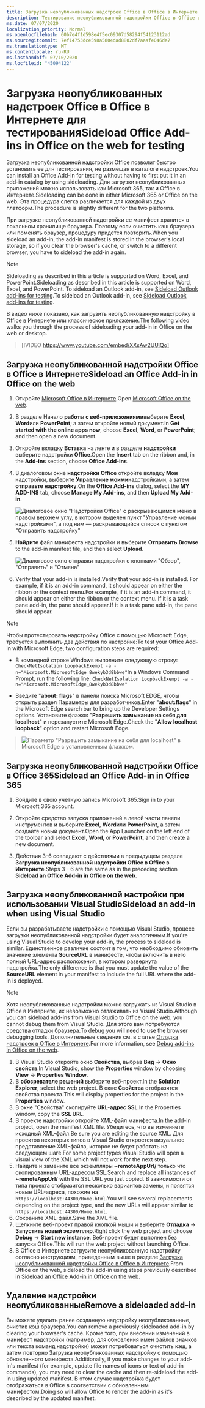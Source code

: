 ```yaml
---
title: Загрузка неопубликованных надстроек Office в Office в Интернете для тестирования
description: Тестирование неопубликованной надстройки Office в Office в Интернете путем ее загрузки
ms.date: 07/07/2020
localization_priority: Normal
ms.openlocfilehash: 60b7e4f1d598e4f5ec09307d58294f54123112ad
ms.sourcegitcommit: 7ef14753dce598a5804dad8802df7aaafe046da7
ms.translationtype: MT
ms.contentlocale: ru-RU
ms.lasthandoff: 07/10/2020
ms.locfileid: "45094122"
---
```

# <a name="sideload-office-add-ins-in-office-on-the-web-for-testing"></a><span data-ttu-id="083e7-103">Загрузка неопубликованных надстроек Office в Office в Интернете для тестирования</span><span class="sxs-lookup"><span data-stu-id="083e7-103">Sideload Office Add-ins in Office on the web for testing</span></span>

<span data-ttu-id="083e7-104">Загрузка неопубликованной надстройки Office позволит быстро установить ее для тестирования, не размещая в каталоге надстроек.</span><span class="sxs-lookup"><span data-stu-id="083e7-104">You can install an Office Add-in for testing without having to first put it in an add-in catalog by using sideloading.</span></span> <span data-ttu-id="083e7-105">Для загрузки неопубликованных приложений можно использовать как Microsoft 365, так и Office в Интернете.</span><span class="sxs-lookup"><span data-stu-id="083e7-105">Sideloading can be done in either Microsoft 365 or Office on the web.</span></span> <span data-ttu-id="083e7-106">Эта процедура слегка различается для каждой из двух платформ.</span><span class="sxs-lookup"><span data-stu-id="083e7-106">The procedure is slightly different for the two platforms.</span></span>

<span data-ttu-id="083e7-107">При загрузке неопубликованной надстройки ее манифест хранится в локальном хранилище браузера. Поэтому если очистить кэш браузера или поменять браузер, процедуру придется повторить.</span><span class="sxs-lookup"><span data-stu-id="083e7-107">When you sideload an add-in, the add-in manifest is stored in the browser's local storage, so if you clear the browser's cache, or switch to a different browser, you have to sideload the add-in again.</span></span>

> [!NOTE]
> <span data-ttu-id="083e7-108">Sideloading as described in this article is supported on Word, Excel, and PowerPoint.</span><span class="sxs-lookup"><span data-stu-id="083e7-108">Sideloading as described in this article is supported on Word, Excel, and PowerPoint.</span></span> <span data-ttu-id="083e7-109">To sideload an Outlook add-in, see [Sideload Outlook add-ins for testing](../outlook/sideload-outlook-add-ins-for-testing.md).</span><span class="sxs-lookup"><span data-stu-id="083e7-109">To sideload an Outlook add-in, see [Sideload Outlook add-ins for testing](../outlook/sideload-outlook-add-ins-for-testing.md).</span></span>

<span data-ttu-id="083e7-110">В видео ниже показано, как загрузить неопубликованную надстройку в Office в Интернете или классическое приложение.</span><span class="sxs-lookup"><span data-stu-id="083e7-110">The following video walks you through the process of sideloading your add-in in Office on the web or desktop.</span></span>

> [!VIDEO https://www.youtube.com/embed/XXsAw2UUiQo]

## <a name="sideload-an-office-add-in-in-office-on-the-web"></a><span data-ttu-id="083e7-111">Загрузка неопубликованной надстройки Office в Office в Интернете</span><span class="sxs-lookup"><span data-stu-id="083e7-111">Sideload an Office Add-in in Office on the web</span></span>

1. <span data-ttu-id="083e7-112">Откройте [Microsoft Office в Интернете](https://office.live.com/).</span><span class="sxs-lookup"><span data-stu-id="083e7-112">Open [Microsoft Office on the web](https://office.live.com/).</span></span>

2. <span data-ttu-id="083e7-113">В разделе Начало **работы с веб-приложениями**выберите **Excel**, **Word**или **PowerPoint**; а затем откройте новый документ.</span><span class="sxs-lookup"><span data-stu-id="083e7-113">In **Get started with the online apps now**, choose **Excel**, **Word**, or **PowerPoint**; and then open a new document.</span></span>

3. <span data-ttu-id="083e7-114">Откройте вкладку **Вставка** на ленте и в разделе **надстройки** выберите надстройки **Office**.</span><span class="sxs-lookup"><span data-stu-id="083e7-114">Open the **Insert** tab on the ribbon and, in the **Add-ins** section, choose **Office Add-ins**.</span></span>

4. <span data-ttu-id="083e7-115">В диалоговом окне **надстройки Office** откройте вкладку **Мои** надстройки, выберите **Управление моими**надстройками, а затем **отправьте надстройку**.</span><span class="sxs-lookup"><span data-stu-id="083e7-115">On the **Office Add-ins** dialog, select the **MY ADD-INS** tab, choose **Manage My Add-ins**, and then **Upload My Add-in**.</span></span>

    ![Диалоговое окно "Надстройки Office" с раскрывающимся меню в правом верхнем углу, в котором выделен пункт "Управление моими надстройками", а под ним — раскрывающийся список с пунктом "Отправить надстройку"](../images/office-add-ins-my-account.png)

5. <span data-ttu-id="083e7-117">**Найдите** файл манифеста надстройки и выберите **Отправить**.</span><span class="sxs-lookup"><span data-stu-id="083e7-117">**Browse** to the add-in manifest file, and then select **Upload**.</span></span>

    ![Диалоговое окно отправки надстройки с кнопками "Обзор", "Отправить" и "Отмена"](../images/upload-add-in.png)

6. <span data-ttu-id="083e7-119">Verify that your add-in is installed.</span><span class="sxs-lookup"><span data-stu-id="083e7-119">Verify that your add-in is installed.</span></span> <span data-ttu-id="083e7-120">For example, if it is an add-in command, it should appear on either the ribbon or the context menu.</span><span class="sxs-lookup"><span data-stu-id="083e7-120">For example, if it is an add-in command, it should appear on either the ribbon or the context menu.</span></span> <span data-ttu-id="083e7-121">If it is a task pane add-in, the pane should appear.</span><span class="sxs-lookup"><span data-stu-id="083e7-121">If it is a task pane add-in, the pane should appear.</span></span>

> [!NOTE]
><span data-ttu-id="083e7-122">Чтобы протестировать надстройку Office с помощью Microsoft Edge, требуется выполнить два действия по настройке:</span><span class="sxs-lookup"><span data-stu-id="083e7-122">To test your Office Add-in with Microsoft Edge, two configuration steps are required:</span></span> 
>
> - <span data-ttu-id="083e7-123">В командной строке Windows выполните следующую строку: `CheckNetIsolation LoopbackExempt -a -n="Microsoft.MicrosoftEdge_8wekyb3d8bbwe"`</span><span class="sxs-lookup"><span data-stu-id="083e7-123">In a Windows Command Prompt, run the following line: `CheckNetIsolation LoopbackExempt -a -n="Microsoft.MicrosoftEdge_8wekyb3d8bbwe"`</span></span>
>
> - <span data-ttu-id="083e7-124">Введите "**about: flags**" в панели поиска Microsoft EDGE, чтобы открыть раздел Параметры для разработчиков.</span><span class="sxs-lookup"><span data-stu-id="083e7-124">Enter "**about:flags**" in the Microsoft Edge search bar to bring up the Developer Settings options.</span></span>  <span data-ttu-id="083e7-125">Установите флажок "**Разрешить замыкание на себя для localhost**" и перезапустите Microsoft Edge.</span><span class="sxs-lookup"><span data-stu-id="083e7-125">Check the "**Allow localhost loopback**" option and restart Microsoft Edge.</span></span>

>    ![Параметр "Разрешить замыкание на себя для localhost" в Microsoft Edge с установленным флажком.](../images/allow-localhost-loopback.png)

## <a name="sideload-an-office-add-in-in-office-365"></a><span data-ttu-id="083e7-127">Загрузка неопубликованной надстройки Office в Office 365</span><span class="sxs-lookup"><span data-stu-id="083e7-127">Sideload an Office Add-in in Office 365</span></span>

1. <span data-ttu-id="083e7-128">Войдите в свою учетную запись Microsoft 365.</span><span class="sxs-lookup"><span data-stu-id="083e7-128">Sign in to your Microsoft 365 account.</span></span>

2. <span data-ttu-id="083e7-129">Откройте средство запуска приложений в левой части панели инструментов и выберите **Excel**, **Word**или **PowerPoint**, а затем создайте новый документ.</span><span class="sxs-lookup"><span data-stu-id="083e7-129">Open the App Launcher on the left end of the toolbar and select **Excel**, **Word**, or **PowerPoint**, and then create a new document.</span></span>

3. <span data-ttu-id="083e7-130">Действия 3–6 совпадают с действиями в предыдущем разделе **Загрузка неопубликованной надстройки Office в Office в Интернете**.</span><span class="sxs-lookup"><span data-stu-id="083e7-130">Steps 3 - 6 are the same as in the preceding section **Sideload an Office Add-in in Office on the web**.</span></span>

## <a name="sideload-an-add-in-when-using-visual-studio"></a><span data-ttu-id="083e7-131">Загрузка неопубликованной настройки при использовании Visual Studio</span><span class="sxs-lookup"><span data-stu-id="083e7-131">Sideload an add-in when using Visual Studio</span></span>

<span data-ttu-id="083e7-132">Если вы разрабатываете надстройки с помощью Visual Studio, процесс загрузки неопубликованной надстройки будет аналогичным.</span><span class="sxs-lookup"><span data-stu-id="083e7-132">If you're using Visual Studio to develop your add-in, the process to sideload is similar.</span></span> <span data-ttu-id="083e7-133">Единственное различие состоит в том, что необходимо обновить значение элемента **SourceURL** в манифесте, чтобы включить в него полный URL-адрес расположения, в котором развернута надстройка.</span><span class="sxs-lookup"><span data-stu-id="083e7-133">The only difference is that you must update the value of the **SourceURL** element in your manifest to include the full URL where the add-in is deployed.</span></span>

> [!NOTE]
> <span data-ttu-id="083e7-134">Хотя неопубликованные надстройки можно загружать из Visual Studio в Office в Интернете, их невозможно отлаживать из Visual Studio.</span><span class="sxs-lookup"><span data-stu-id="083e7-134">Although you can sideload add-ins from Visual Studio to Office on the web, you cannot debug them from Visual Studio.</span></span> <span data-ttu-id="083e7-135">Для этого вам потребуются средства отладки браузера.</span><span class="sxs-lookup"><span data-stu-id="083e7-135">To debug you will need to use the browser debugging tools.</span></span> <span data-ttu-id="083e7-136">Дополнительные сведения см. в статье [Отладка надстроек в Office в Интернете](debug-add-ins-in-office-online.md).</span><span class="sxs-lookup"><span data-stu-id="083e7-136">For more information, see [Debug add-ins in Office on the web](debug-add-ins-in-office-online.md).</span></span>

1. <span data-ttu-id="083e7-137">В Visual Studio откройте окно **Свойства**, выбрав **Вид** -> **Окно свойств**.</span><span class="sxs-lookup"><span data-stu-id="083e7-137">In Visual Studio, show the **Properties** window by choosing **View** -> **Properties Window**.</span></span>
2. <span data-ttu-id="083e7-138">В **обозревателе решений** выберите веб-проект.</span><span class="sxs-lookup"><span data-stu-id="083e7-138">In the **Solution Explorer**, select the web project.</span></span> <span data-ttu-id="083e7-139">В окне **Свойства** отобразятся свойства проекта.</span><span class="sxs-lookup"><span data-stu-id="083e7-139">This will display properties for the project in the **Properties** window.</span></span>
3. <span data-ttu-id="083e7-140">В окне "Свойства" скопируйте **URL-адрес SSL**.</span><span class="sxs-lookup"><span data-stu-id="083e7-140">In the Properties window, copy the **SSL URL**.</span></span>
4. <span data-ttu-id="083e7-141">В проекте надстройки откройте XML-файл манифеста.</span><span class="sxs-lookup"><span data-stu-id="083e7-141">In the add-in project, open the manifest XML file.</span></span> <span data-ttu-id="083e7-142">Убедитесь, что вы изменяете исходный XML-файл.</span><span class="sxs-lookup"><span data-stu-id="083e7-142">Be sure you are editing the source XML.</span></span> <span data-ttu-id="083e7-143">Для проектов некоторых типов в Visual Studio откроется визуальное представление XML-файла, которое не будет работать на следующем шаге.</span><span class="sxs-lookup"><span data-stu-id="083e7-143">For some project types Visual Studio will open a visual view of the XML which will not work for the next step.</span></span>
5. <span data-ttu-id="083e7-144">Найдите и замените все экземпляры **~remoteAppUrl/** только что скопированным URL-адресом SSL.</span><span class="sxs-lookup"><span data-stu-id="083e7-144">Search and replace all instances of **~remoteAppUrl/** with the SSL URL you just copied.</span></span> <span data-ttu-id="083e7-145">В зависимости от типа проекта отобразится несколько вариантов замены, и появятся новые URL-адреса, похожие на `https://localhost:44300/Home.html`.</span><span class="sxs-lookup"><span data-stu-id="083e7-145">You will see several replacements depending on the project type, and the new URLs will appear similar to `https://localhost:44300/Home.html`.</span></span>
6. <span data-ttu-id="083e7-146">Сохраните XML-файл.</span><span class="sxs-lookup"><span data-stu-id="083e7-146">Save the XML file.</span></span>
7. <span data-ttu-id="083e7-147">Щелкните веб-проект правой кнопкой мыши и выберите **Отладка** -> **Запустить новый экземпляр**.</span><span class="sxs-lookup"><span data-stu-id="083e7-147">Right click the web project and choose **Debug** -> **Start new instance**.</span></span> <span data-ttu-id="083e7-148">Веб-проект будет выполнен без запуска Office.</span><span class="sxs-lookup"><span data-stu-id="083e7-148">This will run the web project without launching Office.</span></span>
8. <span data-ttu-id="083e7-149">В Office в Интернете загрузите неопубликованную надстройку согласно инструкциям, приведенным выше в разделе [Загрузка неопубликованной надстройки Office в Office в Интернете](#sideload-an-office-add-in-in-office-on-the-web).</span><span class="sxs-lookup"><span data-stu-id="083e7-149">From Office on the web, sideload the add-in using steps previously described in [Sideload an Office Add-in in Office on the web](#sideload-an-office-add-in-in-office-on-the-web).</span></span>

## <a name="remove-a-sideloaded-add-in"></a><span data-ttu-id="083e7-150">Удаление надстройки неопубликованные</span><span class="sxs-lookup"><span data-stu-id="083e7-150">Remove a sideloaded add-in</span></span>

<span data-ttu-id="083e7-151">Вы можете удалить ранее созданную надстройку неопубликованные, очистив кэш браузера.</span><span class="sxs-lookup"><span data-stu-id="083e7-151">You can remove a previously sideloaded add-in by clearing your browser's cache.</span></span> <span data-ttu-id="083e7-152">Кроме того, при внесении изменений в манифест надстройки (например, для обновления имен файлов значков или текста команд надстройки) может потребоваться очистить кэш, а затем повторно Загрузка неопубликованных надстройку с помощью обновленного манифеста.</span><span class="sxs-lookup"><span data-stu-id="083e7-152">Additionally, if you make changes to your add-in's manifest (for example, update file names of icons or text of add-in commands), you may need to clear the cache and then re-sideload the add-in using updated manifest.</span></span> <span data-ttu-id="083e7-153">В этом случае надстройка будет отображаться в Office в соответствии с обновленным манифестом.</span><span class="sxs-lookup"><span data-stu-id="083e7-153">Doing so will allow Office to render the add-in as it's described by the updated manifest.</span></span>
